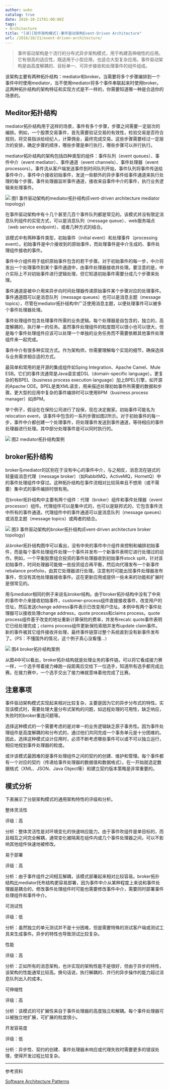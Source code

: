 ```yaml
---
author: wukn
catalog: true
date: 2016-10-21T01:00:00Z
tags:
- Architecture
title: "[译][软件架构模式]-事件驱动架构Event-Driven Architecture"
url: /2016/10/21/event-driven-architecture/
---
```


> 事件驱动架构是个流行的分布式异步架构模式，用于构建高伸缩性的应用。它有很高的适应性，既适用于小型应用，也适合大型复杂应用。事件驱动架构是由高度解耦的、目标单一、可异步接收和处理事件的组件组成。

<!--more-->

该架构主要有两种拓扑结构：mediator和broker。当需要将多个步骤编排到一个事件中时使用mediator，当不使用mediator将多个事件串联起来时使用broker。这两种拓扑结构的架构特征和实现方式是不一样的，你需要知道哪一种是合适你的场景的。

## Meditor拓扑结构

mediator拓扑结构用于这样的场景，事件有多个步骤，步骤之间需要一定层次的编排。例如，一个股票交易事件，首先需要验证交易的有效性，检验交易是否符合规则，将交易指派给经纪人，计算佣金，最终完成交易。这些步骤需要经过一定层次的安排，确定步骤的顺序，哪些步骤是串行执行，哪些步骤可以并行执行。

mediator拓扑结构的架构包括四种类型的组件：事件队列（event queues）、事件中介（event mediator）、事件通道（event channels）、事件处理器（event processors）。事件流从客户端发送事件到时间队列开始，事件队列将事件传送给事件中介，事件中介接收初始事件，发送一些额外的异步事件给事件通道来执行处理的每个步骤。事件处理器监听事件通道，接收来自事件中介的事件，执行业务逻辑来处理事件。

![](/img/post/software_architecture_pattern/event_driven_architecture/mediator_topology.png)
图1 事件驱动架构的mediator拓扑结构(Event-driven architecture mediator topology)

在事件驱动架构中有十几个甚至几百个事件队列都是常见的。该模式并没有限定消息队列组件的实现方式，可以是消息队列（message queue）、web服务端点（web service endpoint）、或者几种方式的结合。

该模式中有两种事件类型，初始事件（initial event）和处理事件（processing event）。初始事件是中介接收到的原始事件，而处理事件是中介生成的、事件处理组件接收的事件。

事件中介组件用于组织原始事件包含的若干步骤。对于初始事件的每一步，中介将发出一个处理事件到某个事件通道中，由事件处理器接收并处理。要注意的是，中介实际上不对初始事件进行逻辑处理，但它知道初始事件需要分成几个步骤来处理。

事件通道是被中介用来异步向时间处理器传递原始事件某个步骤对应的处理事件。事件通道既可以是消息队列（message queues）也可以是消息主题（message topics），尽管在mediator拓扑结构中广泛使用消息主题，以便处理事件可以被多个事件处理器处理。

事件处理组件包含处理事件所需的业务逻辑。每个处理器是自包含的，独立的，高度解耦的，执行单一的任务。虽然事件处理组件的粒度既可以很小也可以很大，但是每个事件处理组件应该可以处理一个单独的业务任务而不需要依赖其他事件处理组件来一起完成。

事件中介有很多种实现方式。作为架构师，你需要理解每个实现的细节，确保选择与业务需求相合适的方式。

最简单和常用的是开源的集成组件如Sping Integration、Apache Camel、Mule ESB。它们的事件流通常是Java语言或DSL（domain-specific language）。更复杂的有BPEL（business process execution language）加上BPEL引擎，如开源的Apache ODE。BPEL是类XML语言，用来描述处理初始事件所需要的数据和步骤。更大型的应用中复杂的事件编排时可以使用BPM（business process manager）如jBPM。

举个例子，假设在在保险公司进行了投保，现在决定搬家。初始事件可能名为relocation event，该事件中包含的一系列步骤如图2所示。对于初始事件的每一步，事件中介都创建一个处理事件，将处理事件发送到事件通道，等待相应的事件处理器进行处理。其中部分处理事件是可以同时执行的。

![](/img/post/software_architecture_pattern/event_driven_architecture/mediator_topology_example.png)
图2 mediator拓扑结构案例

## broker拓扑结构

broker与mediator的区别在于没有中心的事件中介，与之相反，消息流在链式的轻量级消息代理（message broker）（如RabbitMQ，ActiveMQ，HornetQ）中的事件处理组件中穿过。这种拓扑结构在事件流相对比较简单且不想用（或不需要）集中式的事件编排时很有用。

在broker拓扑结构中主要有两个组件：代理（broker）组件和事件处理器（event processor）组件。代理组件可以是集中式的，也可以是联邦式的，它包含事件流中所有的事件通道。代理组件中的事件通道可以是消息队列（message queues）或消息主题（message topics）或两者的结合。

![](/img/post/software_architecture_pattern/event_driven_architecture/broker_topology.png)
图3 事件驱动架构的broker拓扑结构(Event-driven architecture broker topology)

从broker拓扑结构图中可以看出，没有中央的事件中介组件来控制和编排初始事件，而是每个事件处理组件处理一个事件并发布一个新事件表明它进行处理过的动作。例如，一个平衡股票组合投资的事件处理器收到初始事件stock split，针对该初始事件，时间处理器可能做一些投资组合再平衡，然后向代理发布一个新事件rebalance protfolio，由其它处理器进行处理。注意有时可能出现事件处理器发布事件，但没有其他处理器接收事件。这在更新应用或提供一些未来的功能和扩展时是很常见的。

用与mediator相同的例子来说名broker结构。由于broker拓扑结构中没有了中央的事件中介来接收初始事件，customer-process组件直接接收事件，改变用户的住址，然后发送change address事件表示已改变用户住址。本例中有两个事件处理器可以接收处理change address，quote process和claims process。quote process组件基于改变的地址重新计算保险的费率，并发布recalc quote事件表明它已经处理完成；claims process组件更新保险索赔并发布update claim事件。新的事件被其它组件接收并处理，最终事件链穿过整个系统直到没有新事件发布了。（PS：不懂国外的情况，这个例子真心没看懂...）

![](/img/post/software_architecture_pattern/event_driven_architecture/broker_topology_example.png)
图4 broker拓扑结构案例

从图4中可以看出，broker拓扑结构就是处理业务的事件链。可以将它看成接力赛一样，一个选手带着接力棒跑一段距离后交给下一位选手，知道所有选手都完成比赛。在接力赛中，一个选手交出了接力棒就意味着他完成了比赛。

## 注意事项

事件驱动架构模式实现起来相对比较复杂，主要是因为它的异步分布式的特性。实现该模式时，需要处理大量分布式架构的问题，如远程处理的可用性，缺乏响应，失败时的broker重连问题等。

选择这种模式的一个需要考虑的是对单一的业务逻辑缺乏原子事务性。因为事件处理组件是高度解耦的和分布式的，通过他们共同完成一个事务单元是十分困难的。因此，选择这种模式设计应用时，必须不断考虑哪些事件可以或不可以独立运行，相应地规划事件处理器的粒度。

或许该模式最困难的是事件处理组件之间的契约的创建、维护和管理。每个事件都有一个对应的契约（传递给事件处理器的数据值和数据格式）。在一开始就选定数据格式（XML、JSON、Java Object等）和建立契约版本策略是非常重要的。

## 模式分析
下表展示了分层架构模式的通用架构特性的评级和分析。

整体灵活性

评级：高

分析：整体灵活性是对环境变化的快速响应能力。由于事件吹组件是单目标的，而且相互之间完全解耦，通常变化被隔离在组件内或几个事件处理器之间，可以不影响其他组件快速地被修改。

易于部署

评级：高

分析：由于事件组件之间相互解耦，该模式部署起来相对比较容易。broker拓扑结构比mediator托布结构更容易部署，因为事件中介从某种程度上来说和事件处理器是耦合的，修改事件处理组件时可能也需要修改事件中介，需要同时部署事件处理组件和事件中介。

可测试性

评级：低

分析：虽然独立的单元测试并不是十分困难，但是需要特殊的测试客户端或测试工具来生成事件。异步的特性也导致测试比较复杂。

性能

评级：高

分析：正如所有的消息架构，也许实现的架构性能不是很好，但由于异步的特性，该架构的性能通常比较高。换句话说，执行解耦的、并行的异步操作的能力超过消息队列出入的成本。

可伸缩性

评级：高

分析：该模式的可扩展性来自于事件处理器的高度独立和解耦。每个事件处理器可以被独立地扩展，可扩展的粒度很小。

开发容易度

评级：低

分析：异步性、契约的创建、事件处理器未响应或代理失败时需要更多的错误处理，使得开发过程比较复杂。

---

参考资料

[Software Architecture Patterns](http://www.oreilly.com/programming/free/software-architecture-patterns.csp)
